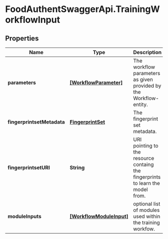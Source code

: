 # FoodAuthentSwaggerApi.TrainingWorkflowInput

## Properties
Name | Type | Description | Notes
------------ | ------------- | ------------- | -------------
**parameters** | [**[WorkflowParameter]**](WorkflowParameter.md) | The workflow parameters as given provided by the Workflow-entity. | [optional] 
**fingerprintsetMetadata** | [**FingerprintSet**](FingerprintSet.md) | The fingerprint set metadata. | [optional] 
**fingerprintsetURI** | **String** | URI pointing to the resource containg the fingerprints to learn the model from. | [optional] 
**moduleInputs** | [**[WorkflowModuleInput]**](WorkflowModuleInput.md) | optional list of modules used within the training workfow. | [optional] 


